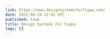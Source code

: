 ```yaml
---
link: https://www.designsystemsforfigma.com/
date: 2022-09-19 12:42 UTC
published: true
title: Design Systems For Figma
tags: []
---
```



